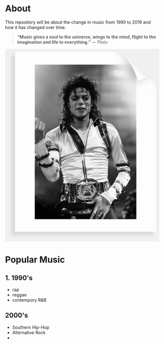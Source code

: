 # About 
This repository will be about the change in music from 1990 to 2019 and how it has changed over time.
> **“Music gives a soul to the universe, wings to the mind, flight to the imagination and life to everything.”** ― *Plato*

![MichaelJackson](./michael-jackson.jpg)
# Popular Music

## 1. 1990's
* rap
* reggae
* contempory R&B
## 2000's 
* Southern Hip-Hop
* Alternative Rock
* 